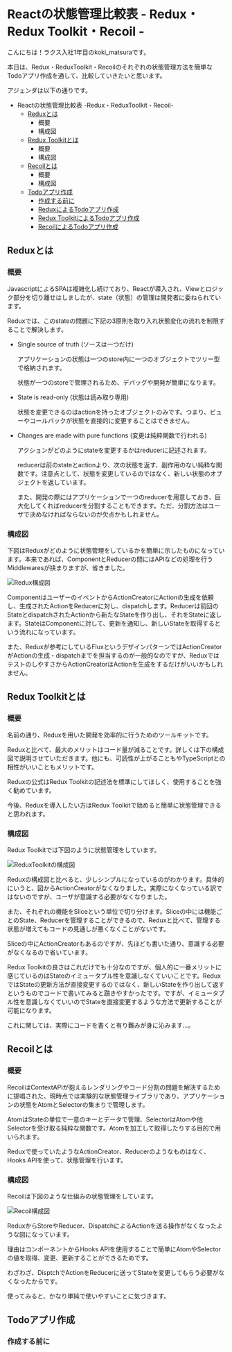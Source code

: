 # Reactの状態管理比較表 - Redux・Redux Toolkit・Recoil -

こんにちは！ラクス入社1年目のkoki_matsuraです。

本日は、Redux・ReduxToolkit・Recoilのそれぞれの状態管理方法を簡単なTodoアプリ作成を通して、比較していきたいと思います。

アジェンダは以下の通りです。

- Reactの状態管理比較表 -Redux・ReduxToolkit・Recoil-
  - [Reduxとは](#reduxとは)
    - 概要
    - 構成図
  - [Redux Toolkitとは](#redux-toolkitとは)
    - 概要
    - 構成図
  - [Recoilとは](#recoilとは)
    - 概要
    - 構成図
  - [Todoアプリ作成](#Todoアプリ作成)
    - [作成する前に](#作成する前に)
    - [ReduxによるTodoアプリ作成](#ReduxによるTodoTodoアプリ作成)
    - [Redux ToolkitによるTodoアプリ作成](#Redux-ToolkitによるTodoアプリ作成)
    - [RecoilによるTodoアプリ作成](#RecoilによるTodoアプリ作成)
## Reduxとは
### 概要
JavascriptによるSPAは複雑化し続けており、Reactが導入され、Viewとロジック部分を切り離せはしましたが、state（状態）の管理は開発者に委ねられています。

Reduxでは、このstateの問題に下記の3原則を取り入れ状態変化の流れを制限することで解決します。

- Single source of truth (ソースは一つだけ)
  
  アプリケーションの状態は一つのstore内に一つのオブジェクトでツリー型で格納されます。

  状態が一つのstoreで管理されるため、デバッグや開発が簡単になります。

- State is read-only (状態は読み取り専用)

  状態を変更できるのはactionを持ったオブジェクトのみです。つまり、ビューやコールバックが状態を直接的に変更することはできません。

- Changes are made with pure functions (変更は純粋関数で行われる)
  
  アクションがどのようにstateを変更するかはreducerに記述されます。

  reducerは前のstateとactionより、次の状態を返す、副作用のない純粋な関数です。注意点として、状態を変更しているのではなく、新しい状態のオブジェクトを返しています。

  また、開発の際にはアプリケーションで一つのreducerを用意しておき、巨大化してくればreducerを分割することもできます。ただ、分割方法はユーザで決めなければならないのが欠点かもしれません。

### 構成図
  下図はReduxがどのように状態管理をしているかを簡単に示したものになっています。本来であれば、ComponentとReducerの間にはAPIなどの処理を行うMiddlewaresが挟まりますが、省きました。
  
  ![Redux構成図](blogimage/REDUX構成図.png)

  ComponentはユーザーのイベントからActionCreatorにActionの生成を依頼し、生成されたActionをReducerに対し、dispatchします。Reducerは前回のStateとdispatchされたActionから新たなStateを作り出し、それをStateに返します。StateはComponentに対して、更新を通知し、新しいStateを取得するという流れになっています。

  また、Reduxが参考にしているFluxというデザインパターンではActionCreatorがActionの生成・dispatchまでを担当するのが一般的なのですが、ReduxではテストのしやすさからActionCreatorはActionを生成をするだけがいいかもしれません。

## Redux Toolkitとは

### 概要
名前の通り、Reduxを用いた開発を効率的に行うためのツールキットです。

Reduxと比べて、最大のメリットはコード量が減ることです。詳しくは下の構成図で説明させていただきます。他にも、可読性が上がることもやTypeScriptとの相性がいいこともメリットです。

Reduxの公式はRedux Toolkitの記述法を標準にしてほしく、使用することを強く勧めています。

今後、Reduxを導入したい方はRedux Toolkitで始めると簡単に状態管理できると思われます。

### 構成図
Redux Toolkitでは下図のように状態管理をしています。

![ReduxToolkitの構成図](./blogimage/reduxtoolkit%E6%A7%8B%E6%88%90.png)

Reduxの構成図と比べると、少しシンプルになっているのがわかります。具体的にいうと、図からActionCreatorがなくなりました。実際になくなっている訳ではないのですが、ユーザが意識する必要がなくなりました。

また、それぞれの機能をSliceという単位で切り分けます。Sliceの中には機能ごとのState、Reducerを管理することができるので、Reduxと比べて、管理する状態が増えてもコードの見通しが悪くなくことがないです。

Sliceの中にActionCreatorもあるのですが、先ほども書いた通り、意識する必要がなくなるので省いています。


Redux Toolkitの良さはこれだけでも十分なのですが、個人的に一番メリットに感じているのはStateのイミュータブル性を意識しなくていいことです。ReduxではStateの更新方法が直接変更するのではなく、新しいStateを作り出して返すというものでコードで書いてみると躓きやすかったです。ですが、イミュータブル性を意識しなくていいのでStateを直接変更するような方法で更新することが可能になります。

これに関しては、実際にコードを書くと有り難みが身に沁みます...。

## Recoilとは

### 概要
RecoilはContextAPIが抱えるレンダリングやコード分割の問題を解決するために提唱された、現時点では実験的な状態管理ライブラリであり、アプリケーションの状態をAtomとSelectorの集まりで管理します。

 AtomはStateの単位で一意のキーとデータで管理、SelectorはAtomや他Selectorを受け取る純粋な関数です。Atomを加工して取得したりする目的で用いられます。
 
 Reduxで使っていたようなActionCreator、Reducerのようなものはなく、Hooks APIを使って、状態管理を行います。

### 構成図
Recoilは下図のような仕組みの状態管理をしています。

![Recoil構成図](./blogimage/recoil構成図.png)

ReduxからStoreやReducer、DispatchによるActionを送る操作がなくなったような図になっています。

理由はコンポーネントからHooks APIを使用することで簡単にAtomやSelectorの値を取得、変更、更新することができるためです。

わざわざ、DisptchでActionをReducerに送ってStateを変更してもらう必要がなくなったからです。

使ってみると、かなり単純で使いやすいことに気づきます。

## Todoアプリ作成

### 作成する前に